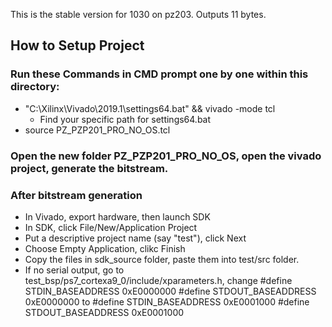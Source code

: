 This is the stable version for 1030 on pz203. Outputs 11 bytes.

## How to Setup Project

### Run these Commands in CMD prompt one by one within this directory:
- "C:\Xilinx\Vivado\2019.1\settings64.bat" && vivado -mode tcl
    - Find your specific path for settings64.bat   
- source PZ_PZP201_PRO_NO_OS.tcl

### Open the new folder PZ_PZP201_PRO_NO_OS, open the vivado project, generate the bitstream.

### After bitstream generation
- In Vivado, export hardware, then launch SDK
- In SDK, click File/New/Application Project
- Put a descriptive project name (say "test"), click Next
- Choose Empty Application, clikc Finish
- Copy the files in sdk_source folder, paste them into test/src folder.
- If no serial output, go to test_bsp/ps7_cortexa9_0/include/xparameters.h, change
#define STDIN_BASEADDRESS 0xE0000000
#define STDOUT_BASEADDRESS 0xE0000000
to
#define STDIN_BASEADDRESS 0xE0001000
#define STDOUT_BASEADDRESS 0xE0001000


